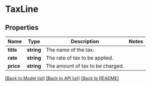 # TaxLine

## Properties
Name | Type | Description | Notes
------------ | ------------- | ------------- | -------------
**title** | **string** | The name of the tax. | 
**rate** | **string** | The rate of tax to be applied. | 
**price** | **string** | The amount of tax to be charged. | 

[[Back to Model list]](../README.md#documentation-for-models) [[Back to API list]](../README.md#documentation-for-api-endpoints) [[Back to README]](../README.md)


